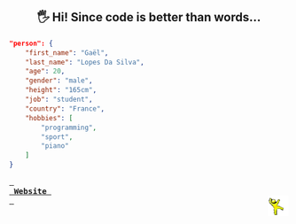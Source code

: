 <!--- last build: 2023-08-31 01:07:00.697689--->
<h2 align="center">🖐️ Hi! Since code is better than words...</h2>

~~~json
"person": {
    "first_name": "Gaël",
    "last_name": "Lopes Da Silva",
    "age": 20,
    "gender": "male",
    "height": "165cm",
    "job": "student",
    "country": "France",
    "hobbies": [
        "programming",
        "sport",
        "piano"
    ]
}
~~~

**[<kbd> <br> Website <br> </kbd>][Website]**
<img align="right" style="width:37px;" title="This is the yellow dancing man. Don't question him." alt="Too bad. He gone..." src="./img/yellow_man.gif">

[Website]: https://gael-lopes-da-silva.github.io/MyPortfolio/
